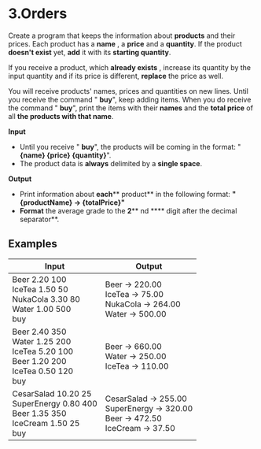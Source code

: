 ﻿
# 3.Orders

Create a program that keeps the information about **products** and their prices. Each product has a **name** , a **price** and a **quantity**. If the product **doesn't exist** yet, **add** it with its **starting quantity**.

If you receive a product, which **already exists** , increase its quantity by the input quantity and if its price is different, **replace** the price as well.

You will receive products' names, prices and quantities on new lines. Until you receive the command " **buy**", keep adding items. When you do receive the command " **buy**", print the items with their **names** and the **total price** of all **the products with that name**.

**Input**

- Until you receive " **buy**", the products will be coming in the format: " **{name} {price} {quantity}**".
- The product data is **always** delimited by a **single space**.

**Output**

- Print information about **each**** product** in the following format:
**"\{productName} -\> \{totalPrice}"**
- **Format** the average grade to the **2**** nd **** digit after the decimal separator**.

## Examples

| **Input** | **Output** |
| --- | --- |
| Beer 2.20 100<br>IceTea 1.50 50<br>NukaCola 3.30 80<br>Water 1.00 500<br>buy | Beer -\> 220.00<br>IceTea -\> 75.00<br>NukaCola -\> 264.00<br>Water -\> 500.00 |
| Beer 2.40 350<br>Water 1.25 200<br>IceTea 5.20 100<br>Beer 1.20 200<br>IceTea 0.50 120<br>buy | Beer -\> 660.00<br>Water -\> 250.00<br>IceTea -\> 110.00 |
| CesarSalad 10.20 25<br>SuperEnergy 0.80 400<br>Beer 1.35 350<br>IceCream 1.50 25<br>buy | CesarSalad -\> 255.00<br>SuperEnergy -\> 320.00<br>Beer -\> 472.50<br>IceCream -\> 37.50 | 